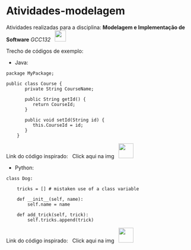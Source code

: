 # **Atividades-modelagem**
Atividades realizadas para a disciplina: **Modelagem e Implementação de Software** *GCC132* &nbsp; <img src="https://files.catbox.moe/t1dnzj.gif" width="30">


Trecho de códigos de exemplo:

* Java:

```
package MyPackage;

public class Course {
       private String CourseName;

       public String getId() {
          return CourseId;
       }

       public void setId(String id) {
          this.CourseId = id;
       }
    }
```

Link do código inspirado: &nbsp; Click aqui na img &nbsp; <a href="https://www.edureka.co/blog/mvc-architecture-in-java/" rel="some text"><img src="https://files.catbox.moe/3u974x.png" width="40"></a>

* Python:

```
class Dog:

    tricks = [] # mistaken use of a class variable

    def __init__(self, name):
        self.name = name

    def add_trick(self, trick):
        self.tricks.append(trick)
```

Link do código inspirado: &nbsp; Click aqui na img &nbsp; <a href="https://docs.python.org/3/tutorial/classes.html" rel="some text"><img src="https://files.catbox.moe/y5vbzr.png" width="40"></a>
